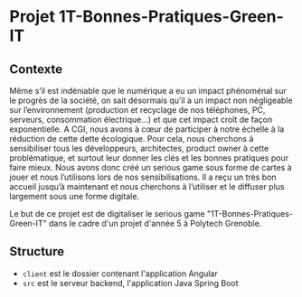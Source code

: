 # Projet 1T-Bonnes-Pratiques-Green-IT

## Contexte

Même s’il est indéniable que le numérique a eu un impact phénoménal sur le progrès de la société, 
on sait désormais qu’il a un impact non négligeable sur l’environnement (production et recyclage de nos téléphones, PC, 
serveurs, consommation électrique…) et que cet impact croît de façon exponentielle. A CGI, nous avons à cœur de 
participer à notre échelle à la réduction de cette dette écologique. Pour cela, nous cherchons à sensibiliser tous 
les développeurs, architectes, product owner à cette problématique, et surtout leur donner les clés et les bonnes 
pratiques pour faire mieux. Nous avons donc créé un serious game sous forme de cartes à jouer et nous l’utilisons 
lors de nos sensibilisations. Il a reçu un très bon accueil jusqu’à maintenant et nous cherchons à l’utiliser et 
le diffuser plus largement sous une forme digitale. 

Le but de ce projet est de digitaliser le serious game "1T-Bonnes-Pratiques-Green-IT" dans le cadre d'un projet
d'année 5 à Polytech Grenoble.

## Structure

- `client` est le dossier contenant l'application Angular
- `src` est le serveur backend, l'application Java Spring Boot
